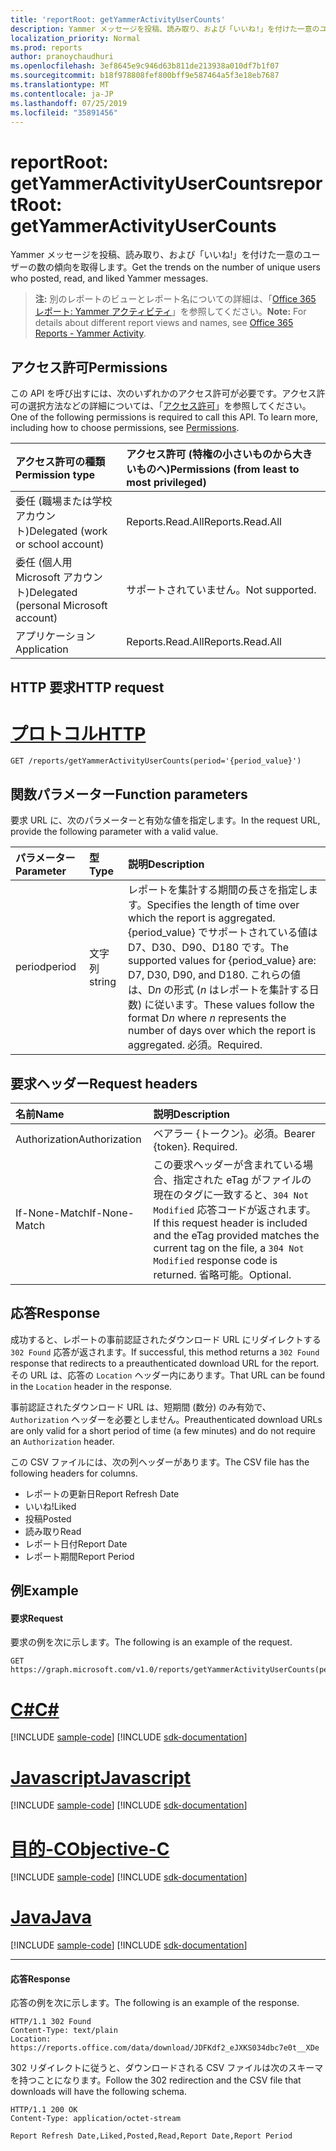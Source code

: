 ```yaml
---
title: 'reportRoot: getYammerActivityUserCounts'
description: Yammer メッセージを投稿、読み取り、および「いいね!」を付けた一意のユーザーの数の傾向を取得します。
localization_priority: Normal
ms.prod: reports
author: pranoychaudhuri
ms.openlocfilehash: 3ef8645e9c946d63b811de213938a010df7b1f07
ms.sourcegitcommit: b18f978808fef800bff9e587464a5f3e18eb7687
ms.translationtype: MT
ms.contentlocale: ja-JP
ms.lasthandoff: 07/25/2019
ms.locfileid: "35891456"
---
```

# <a name="reportroot-getyammeractivityusercounts"></a><span data-ttu-id="ad410-103">reportRoot: getYammerActivityUserCounts</span><span class="sxs-lookup"><span data-stu-id="ad410-103">reportRoot: getYammerActivityUserCounts</span></span>

<span data-ttu-id="ad410-104">Yammer メッセージを投稿、読み取り、および「いいね!」を付けた一意のユーザーの数の傾向を取得します。</span><span class="sxs-lookup"><span data-stu-id="ad410-104">Get the trends on the number of unique users who posted, read, and liked Yammer messages.</span></span>

> <span data-ttu-id="ad410-105">**注:** 別のレポートのビューとレポート名についての詳細は、「[Office 365 レポート: Yammer アクティビティ](https://support.office.com/client/Yammer-activity-c7c9f938-5b8e-4d52-b1a2-c7c32cb2312a)」を参照してください。</span><span class="sxs-lookup"><span data-stu-id="ad410-105">**Note:** For details about different report views and names, see [Office 365 Reports - Yammer Activity](https://support.office.com/client/Yammer-activity-c7c9f938-5b8e-4d52-b1a2-c7c32cb2312a).</span></span>

## <a name="permissions"></a><span data-ttu-id="ad410-106">アクセス許可</span><span class="sxs-lookup"><span data-stu-id="ad410-106">Permissions</span></span>

<span data-ttu-id="ad410-p101">この API を呼び出すには、次のいずれかのアクセス許可が必要です。アクセス許可の選択方法などの詳細については、「[アクセス許可](/graph/permissions-reference)」を参照してください。</span><span class="sxs-lookup"><span data-stu-id="ad410-p101">One of the following permissions is required to call this API. To learn more, including how to choose permissions, see [Permissions](/graph/permissions-reference).</span></span>

| <span data-ttu-id="ad410-109">アクセス許可の種類</span><span class="sxs-lookup"><span data-stu-id="ad410-109">Permission type</span></span>                        | <span data-ttu-id="ad410-110">アクセス許可 (特権の小さいものから大きいものへ)</span><span class="sxs-lookup"><span data-stu-id="ad410-110">Permissions (from least to most privileged)</span></span> |
| :------------------------------------- | :--------------------------------------- |
| <span data-ttu-id="ad410-111">委任 (職場または学校アカウント)</span><span class="sxs-lookup"><span data-stu-id="ad410-111">Delegated (work or school account)</span></span>     | <span data-ttu-id="ad410-112">Reports.Read.All</span><span class="sxs-lookup"><span data-stu-id="ad410-112">Reports.Read.All</span></span>                         |
| <span data-ttu-id="ad410-113">委任 (個人用 Microsoft アカウント)</span><span class="sxs-lookup"><span data-stu-id="ad410-113">Delegated (personal Microsoft account)</span></span> | <span data-ttu-id="ad410-114">サポートされていません。</span><span class="sxs-lookup"><span data-stu-id="ad410-114">Not supported.</span></span>                           |
| <span data-ttu-id="ad410-115">アプリケーション</span><span class="sxs-lookup"><span data-stu-id="ad410-115">Application</span></span>                            | <span data-ttu-id="ad410-116">Reports.Read.All</span><span class="sxs-lookup"><span data-stu-id="ad410-116">Reports.Read.All</span></span>                         |

## <a name="http-request"></a><span data-ttu-id="ad410-117">HTTP 要求</span><span class="sxs-lookup"><span data-stu-id="ad410-117">HTTP request</span></span>


# <a name="httptabhttp"></a>[<span data-ttu-id="ad410-118">プロトコル</span><span class="sxs-lookup"><span data-stu-id="ad410-118">HTTP</span></span>](#tab/http)
<!-- { "blockType": "ignored" } --> 

```http
GET /reports/getYammerActivityUserCounts(period='{period_value}')
```

## <a name="function-parameters"></a><span data-ttu-id="ad410-119">関数パラメーター</span><span class="sxs-lookup"><span data-stu-id="ad410-119">Function parameters</span></span>

<span data-ttu-id="ad410-120">要求 URL に、次のパラメーターと有効な値を指定します。</span><span class="sxs-lookup"><span data-stu-id="ad410-120">In the request URL, provide the following parameter with a valid value.</span></span>

| <span data-ttu-id="ad410-121">パラメーター</span><span class="sxs-lookup"><span data-stu-id="ad410-121">Parameter</span></span> | <span data-ttu-id="ad410-122">型</span><span class="sxs-lookup"><span data-stu-id="ad410-122">Type</span></span>   | <span data-ttu-id="ad410-123">説明</span><span class="sxs-lookup"><span data-stu-id="ad410-123">Description</span></span>                              |
| :-------- | :----- | :--------------------------------------- |
| <span data-ttu-id="ad410-124">period</span><span class="sxs-lookup"><span data-stu-id="ad410-124">period</span></span>    | <span data-ttu-id="ad410-125">文字列</span><span class="sxs-lookup"><span data-stu-id="ad410-125">string</span></span> | <span data-ttu-id="ad410-126">レポートを集計する期間の長さを指定します。</span><span class="sxs-lookup"><span data-stu-id="ad410-126">Specifies the length of time over which the report is aggregated.</span></span> <span data-ttu-id="ad410-127">{period_value} でサポートされている値は D7、D30、D90、D180 です。</span><span class="sxs-lookup"><span data-stu-id="ad410-127">The supported values for {period_value} are: D7, D30, D90, and D180.</span></span> <span data-ttu-id="ad410-128">これらの値は、D*n* の形式 (*n* はレポートを集計する日数) に従います。</span><span class="sxs-lookup"><span data-stu-id="ad410-128">These values follow the format D*n* where *n* represents the number of days over which the report is aggregated.</span></span> <span data-ttu-id="ad410-129">必須。</span><span class="sxs-lookup"><span data-stu-id="ad410-129">Required.</span></span> |

## <a name="request-headers"></a><span data-ttu-id="ad410-130">要求ヘッダー</span><span class="sxs-lookup"><span data-stu-id="ad410-130">Request headers</span></span>

| <span data-ttu-id="ad410-131">名前</span><span class="sxs-lookup"><span data-stu-id="ad410-131">Name</span></span>          | <span data-ttu-id="ad410-132">説明</span><span class="sxs-lookup"><span data-stu-id="ad410-132">Description</span></span>                              |
| :------------ | :--------------------------------------- |
| <span data-ttu-id="ad410-133">Authorization</span><span class="sxs-lookup"><span data-stu-id="ad410-133">Authorization</span></span> | <span data-ttu-id="ad410-p103">ベアラー {トークン}。必須。</span><span class="sxs-lookup"><span data-stu-id="ad410-p103">Bearer {token}. Required.</span></span>                |
| <span data-ttu-id="ad410-136">If-None-Match</span><span class="sxs-lookup"><span data-stu-id="ad410-136">If-None-Match</span></span> | <span data-ttu-id="ad410-137">この要求ヘッダーが含まれている場合、指定された eTag がファイルの現在のタグに一致すると、`304 Not Modified` 応答コードが返されます。</span><span class="sxs-lookup"><span data-stu-id="ad410-137">If this request header is included and the eTag provided matches the current tag on the file, a `304 Not Modified` response code is returned.</span></span> <span data-ttu-id="ad410-138">省略可能。</span><span class="sxs-lookup"><span data-stu-id="ad410-138">Optional.</span></span> |

## <a name="response"></a><span data-ttu-id="ad410-139">応答</span><span class="sxs-lookup"><span data-stu-id="ad410-139">Response</span></span>

<span data-ttu-id="ad410-140">成功すると、レポートの事前認証されたダウンロード URL にリダイレクトする `302 Found` 応答が返されます。</span><span class="sxs-lookup"><span data-stu-id="ad410-140">If successful, this method returns a `302 Found` response that redirects to a preauthenticated download URL for the report.</span></span> <span data-ttu-id="ad410-141">その URL は、応答の `Location` ヘッダー内にあります。</span><span class="sxs-lookup"><span data-stu-id="ad410-141">That URL can be found in the `Location` header in the response.</span></span>

<span data-ttu-id="ad410-142">事前認証されたダウンロード URL は、短期間 (数分) のみ有効で、`Authorization` ヘッダーを必要としません。</span><span class="sxs-lookup"><span data-stu-id="ad410-142">Preauthenticated download URLs are only valid for a short period of time (a few minutes) and do not require an `Authorization` header.</span></span>

<span data-ttu-id="ad410-143">この CSV ファイルには、次の列ヘッダーがあります。</span><span class="sxs-lookup"><span data-stu-id="ad410-143">The CSV file has the following headers for columns.</span></span>

- <span data-ttu-id="ad410-144">レポートの更新日</span><span class="sxs-lookup"><span data-stu-id="ad410-144">Report Refresh Date</span></span>
- <span data-ttu-id="ad410-145">いいね!</span><span class="sxs-lookup"><span data-stu-id="ad410-145">Liked</span></span>
- <span data-ttu-id="ad410-146">投稿</span><span class="sxs-lookup"><span data-stu-id="ad410-146">Posted</span></span>
- <span data-ttu-id="ad410-147">読み取り</span><span class="sxs-lookup"><span data-stu-id="ad410-147">Read</span></span>
- <span data-ttu-id="ad410-148">レポート日付</span><span class="sxs-lookup"><span data-stu-id="ad410-148">Report Date</span></span>
- <span data-ttu-id="ad410-149">レポート期間</span><span class="sxs-lookup"><span data-stu-id="ad410-149">Report Period</span></span>

## <a name="example"></a><span data-ttu-id="ad410-150">例</span><span class="sxs-lookup"><span data-stu-id="ad410-150">Example</span></span>

#### <a name="request"></a><span data-ttu-id="ad410-151">要求</span><span class="sxs-lookup"><span data-stu-id="ad410-151">Request</span></span>

<span data-ttu-id="ad410-152">要求の例を次に示します。</span><span class="sxs-lookup"><span data-stu-id="ad410-152">The following is an example of the request.</span></span>

<!--{
  "blockType": "request",
  "isComposable": true,
  "name": "reportroot_getyammeractivityusercounts"
}-->

```http
GET https://graph.microsoft.com/v1.0/reports/getYammerActivityUserCounts(period='D7')
```
# <a name="ctabcsharp"></a>[<span data-ttu-id="ad410-153">C#</span><span class="sxs-lookup"><span data-stu-id="ad410-153">C#</span></span>](#tab/csharp)
[!INCLUDE [sample-code](../includes/snippets/csharp/reportroot-getyammeractivityusercounts-csharp-snippets.md)]
[!INCLUDE [sdk-documentation](../includes/snippets/snippets-sdk-documentation-link.md)]

# <a name="javascripttabjavascript"></a>[<span data-ttu-id="ad410-154">Javascript</span><span class="sxs-lookup"><span data-stu-id="ad410-154">Javascript</span></span>](#tab/javascript)
[!INCLUDE [sample-code](../includes/snippets/javascript/reportroot-getyammeractivityusercounts-javascript-snippets.md)]
[!INCLUDE [sdk-documentation](../includes/snippets/snippets-sdk-documentation-link.md)]

# <a name="objective-ctabobjc"></a>[<span data-ttu-id="ad410-155">目的-C</span><span class="sxs-lookup"><span data-stu-id="ad410-155">Objective-C</span></span>](#tab/objc)
[!INCLUDE [sample-code](../includes/snippets/objc/reportroot-getyammeractivityusercounts-objc-snippets.md)]
[!INCLUDE [sdk-documentation](../includes/snippets/snippets-sdk-documentation-link.md)]

# <a name="javatabjava"></a>[<span data-ttu-id="ad410-156">Java</span><span class="sxs-lookup"><span data-stu-id="ad410-156">Java</span></span>](#tab/java)
[!INCLUDE [sample-code](../includes/snippets/java/reportroot-getyammeractivityusercounts-java-snippets.md)]
[!INCLUDE [sdk-documentation](../includes/snippets/snippets-sdk-documentation-link.md)]

---


#### <a name="response"></a><span data-ttu-id="ad410-157">応答</span><span class="sxs-lookup"><span data-stu-id="ad410-157">Response</span></span>

<span data-ttu-id="ad410-158">応答の例を次に示します。</span><span class="sxs-lookup"><span data-stu-id="ad410-158">The following is an example of the response.</span></span>

<!-- {
  "blockType": "response",
  "truncated": true,
  "@odata.type": "microsoft.graph.report"
} -->

```http
HTTP/1.1 302 Found
Content-Type: text/plain
Location: https://reports.office.com/data/download/JDFKdf2_eJXKS034dbc7e0t__XDe
```

<span data-ttu-id="ad410-159">302 リダイレクトに従うと、ダウンロードされる CSV ファイルは次のスキーマを持つことになります。</span><span class="sxs-lookup"><span data-stu-id="ad410-159">Follow the 302 redirection and the CSV file that downloads will have the following schema.</span></span>

<!-- { "blockType": "ignored" } --> 

```http
HTTP/1.1 200 OK
Content-Type: application/octet-stream

Report Refresh Date,Liked,Posted,Read,Report Date,Report Period
```
<!-- uuid: 8fcb5dbc-d5aa-4681-8e31-b001d5168d79 
2015-10-25 14:57:30 UTC -->
<!-- {
  "type": "#page.annotation",
  "description": "Example",
  "keywords": "",
  "section": "documentation",
  "tocPath": "",
  "suppressions": [
  ]
}-->

